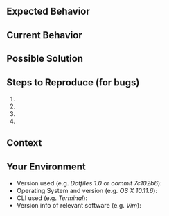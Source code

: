 <!--- Provide a general summary of the issue in the Title above -->

## Expected Behavior
<!--- If you're describing a bug, tell us what should happen -->
<!--- If you're suggesting a change/improvement, tell us how it should work -->

## Current Behavior
<!--- If describing a bug, tell us what happens instead of the expected behavior -->
<!--- If suggesting a change/improvement, explain the difference from current behavior -->

## Possible Solution
<!--- Not obligatory, but suggest a fix/reason for the bug, -->
<!--- or ideas how to implement the addition or change -->

## Steps to Reproduce (for bugs)
<!--- Provide a link to a live example, or an unambiguous set of steps to -->
<!--- reproduce this bug. Include code to reproduce, if relevant -->
1.
2.
3.
4.

## Context
<!--- How has this issue affected you? What are you trying to accomplish? -->
<!--- Providing context helps us come up with a solution that is most useful in the real world -->
<!--- Why do you need this new feature? What are it's use cases, and why can't it be accomplished without a full feature? -->

## Your Environment
<!--- Include as many relevant details about the environment you experienced the bug in -->
* Version used (e.g. *Dotfiles 1.0* or *commit 7c102b6*):
* Operating System and version (e.g. *OS X 10.11.6*):
* CLI used (e.g. *Terminal*):
* Version info of relevant software (e.g. *Vim*):

